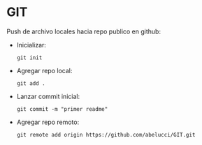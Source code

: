 # **GIT**

Push de archivo locales hacia repo publico en github:

* Inicializar:

  ```
  git init
  ```
* Agregar repo local:

  ```
  git add .
  ```
* Lanzar commit inicial:

  ```
  git commit -m "primer readme"
  ```
* Agregar repo remoto:

  ```
  git remote add origin https://github.com/abelucci/GIT.git
  ```
